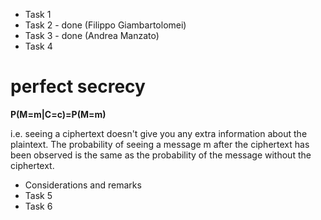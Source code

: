 - Task 1 
- Task 2 - done (Filippo Giambartolomei)
- Task 3 - done (Andrea Manzato)
- Task 4 
# perfect secrecy

<p><b>P(M=m|C=c)=P(M=m)</b></p>

<p> i.e. seeing a ciphertext doesn't give you any extra information about the plaintext. The probability of seeing a message m after the ciphertext has been observed is the same as the probability of the message without the ciphertext.
  
- Considerations and remarks
- Task 5 
- Task 6
